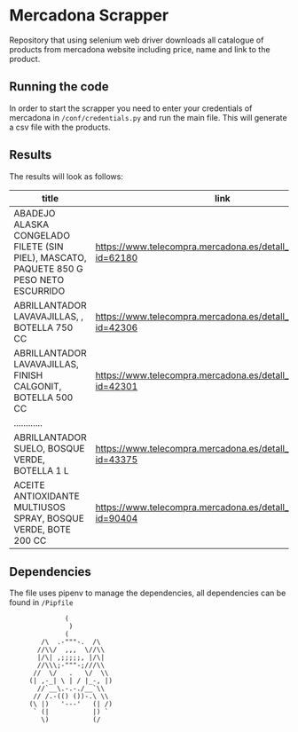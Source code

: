 # Mercadona Scrapper

Repository that using selenium web driver downloads all catalogue of products from
mercadona website including price, name and link to the product.  

## Running the code

In order to start the scrapper you need to enter your credentials of mercadona in
`/conf/credentials.py` and run the main file. This will generate a csv file with
the products.

## Results 

The results will look as follows:

| title                                                                                  | link                                                             | price |
|----------------------------------------------------------------------------------------|------------------------------------------------------------------|-------|
| ABADEJO ALASKA CONGELADO FILETE (SIN PIEL), MASCATO, PAQUETE 850 G PESO NETO ESCURRIDO | https://www.telecompra.mercadona.es/detall_producte.php?id=62180 | 4.95  |
| ABRILLANTADOR LAVAVAJILLAS, , BOTELLA 750 CC                                           | https://www.telecompra.mercadona.es/detall_producte.php?id=42306 | 1.25  |
| ABRILLANTADOR LAVAVAJILLAS, FINISH CALGONIT, BOTELLA 500 CC                            | https://www.telecompra.mercadona.es/detall_producte.php?id=42301 | 4.45  |
|                                                                                ............                                                                       |
| ABRILLANTADOR SUELO, BOSQUE VERDE, BOTELLA 1 L                                         | https://www.telecompra.mercadona.es/detall_producte.php?id=43375 | 2.05  |
| ACEITE ANTIOXIDANTE MULTIUSOS SPRAY, BOSQUE VERDE, BOTE 200 CC                         | https://www.telecompra.mercadona.es/detall_producte.php?id=90404 | 1.95  |

## Dependencies

The file uses pipenv to manage the dependencies, all dependencies can be found in
`/Pipfile`


```
              (
               )
              (
        /\  .-"""-.  /\
       //\\/  ,,,  \//\\
       |/\| ,;;;;;, |/\|
       //\\\;-"""-;///\\
      //  \/   .   \/  \\
     (| ,-_| \ | / |_-, |)
       //`__\.-.-./__`\\
      // /.-(() ())-.\ \\
     (\ |)   '---'   (| /)
      ` (|           |) `
        \)           (/
```
